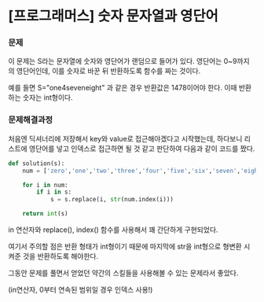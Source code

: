 # [프로그래머스] 숫자 문자열과 영단어

### 문제

이 문제는 S라는 문자열에 숫자와 영단어가 랜덤으로 들어가 있다. 영단어는 0~9까지의 영단어인데, 이를 숫자로 바꾼 뒤 반환하도록 함수를 짜는 것이다.

예를 들면 S="one4seveneight" 과 같은 경우 반환값은 1478이어야 한다. 이때 반환하는 숫자는 int형이다.



### 문제해결과정

처음엔 딕셔너리에 저장해서 key와 value로 접근해야겠다고 시작했는데, 하다보니 리스트에 영단어를 넣고 인덱스로 접근하면 될 것 같고 판단하여 다음과 같이 코드를 짰다.

```python
def solution(s):
    num = ['zero','one','two','three','four','five','six','seven','eight','nine']

    for i in num:
        if i in s:
            s = s.replace(i, str(num.index(i)))

    return int(s)
```

in 연산자와 replace(), index() 함수를 사용해서 꽤 간단하게 구현되었다.

여기서 주의할 점은 반환 형태가 int형이기 때문에 마지막에 str을 int형으로 형변환 시켜준 것을 반환하도록 해야한다.



그동안 문제를 풀면서 얻었던 약간의 스킬들을 사용해볼 수 있는 문제라서 좋았다.

(in연산자, 0부터 연속된 범위일 경우 인덱스 사용!)
